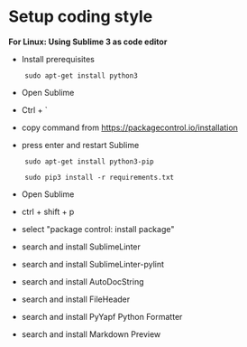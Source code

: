 Setup coding style
==================

**For Linux: Using Sublime 3 as code editor**

- Install prerequisites

~~~~~~~~~~~~~~~~~~~~~
    sudo apt-get install python3 
~~~~~~~~~~~~~~~~~~~~~

- Open Sublime

- Ctrl + `

- copy command from https://packagecontrol.io/installation

- press enter and restart Sublime

~~~~~~~~~~~~~~~~~~~~~
    sudo apt-get install python3-pip 

    sudo pip3 install -r requirements.txt
~~~~~~~~~~~~~~~~~~~~~

- Open Sublime

- ctrl + shift + p

- select "package control: install package"

- search and install SublimeLinter

- search and install SublimeLinter-pylint

- search and install AutoDocString

- search and install FileHeader

- search and install PyYapf Python Formatter

- search and install Markdown Preview

<br />
